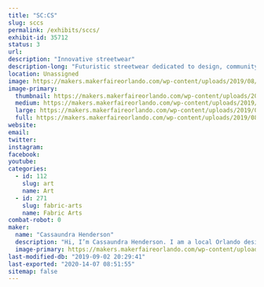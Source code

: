 ```yaml
---
title: "SC:CS"
slug: sccs
permalink: /exhibits/sccs/
exhibit-id: 35712
status: 3
url: 
description: "Innovative streetwear"
description-long: "Futuristic streetwear dedicated to design, community and traditional principles. Distinctive patterns and explicit stitching which eliminates its mediocrity and dull fashion entry. High leveled fashion with contemporary attitude. A brand made for Stars. "
location: Unassigned
image: https://makers.makerfaireorlando.com/wp-content/uploads/2019/08/D8144DCB-4FE5-4592-B50C-7063BEA361EB-1024x1024.jpeg
image-primary:
  thumbnail: https://makers.makerfaireorlando.com/wp-content/uploads/2019/08/D8144DCB-4FE5-4592-B50C-7063BEA361EB-150x150.jpeg
  medium: https://makers.makerfaireorlando.com/wp-content/uploads/2019/08/D8144DCB-4FE5-4592-B50C-7063BEA361EB-300x300.jpeg
  large: https://makers.makerfaireorlando.com/wp-content/uploads/2019/08/D8144DCB-4FE5-4592-B50C-7063BEA361EB-1024x1024.jpeg
  full: https://makers.makerfaireorlando.com/wp-content/uploads/2019/08/D8144DCB-4FE5-4592-B50C-7063BEA361EB.jpeg
website: 
email: 
twitter: 
instagram: 
facebook: 
youtube: 
categories:
  - id: 112
    slug: art
    name: Art
  - id: 271
    slug: fabric-arts
    name: Fabric Arts
combat-robot: 0
maker:
  name: "Cassaundra Henderson"
  description: "Hi, I’m Cassaundra Henderson. I am a local Orlando design artist who creates unique streetwear designs on quality fabrics and canvases. My brand is founded on quality, creativity and innovation."
  image-primary: https://makers.makerfaireorlando.com/wp-content/uploads/2019/08/A24F7AF9-E350-4C11-AA32-DABB58325DFA-768x1024.jpeg
last-modified-db: "2019-09-02 20:29:41"
last-exported: "2020-14-07 08:51:55"
sitemap: false
---
```

